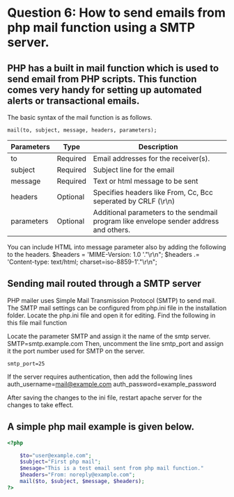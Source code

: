 # Question 6: How to send emails from php mail function using a SMTP server.

## PHP has a built in mail function which is used to send email from PHP scripts. This function comes very handy for setting up automated alerts or transactional emails.

The basic syntax of the mail function is as follows.

	mail(to, subject, message, headers, parameters);

| Parameters | Type | Description |
|---|---|---|
| to | Required | Email addresses for the receiver(s).
| subject | Required | Subject line for the email
| message | Required | Text or html message to be sent |
| headers | Optional | Specifies headers like From, Cc, Bcc seperated by CRLF (\r\n) |
| parameters | Optional | Additional parameters to the sendmail program like envelope sender address and others. |

You can include HTML into message parameter also by adding the following to the headers.
	$headers = 'MIME-Version: 1.0 '."\r\n";
	$headers .= 'Content-type: text/html; charset=iso-8859-1'."\r\n";


## Sending mail routed through a SMTP server
PHP mailer uses Simple Mail Transmission Protocol (SMTP) to send mail.
The SMTP mail settings can be configured from php.ini file in the installation folder. Locate the php.ini file and open it for editing.
Find the following in this file
	mail function

Locate the parameter SMTP and assign it the name of the smtp server.
	SMTP=smtp.example.com
Then, uncomment the line smtp_port and assign it the port number used for SMTP on the server.

	smtp_port=25

If the server requires authentication, then add the following lines
	auth_username=mail@example.com
	auth_password=example_password
	
After saving the changes to the ini file, restart apache server for the changes to take effect.

## A simple php mail example is given below.
```php
<?php

	$to="user@example.com";
	$subject="First php mail";
	$mesage="This is a test email sent from php mail function."
	$headers="From: noreply@example.com";
	mail($to, $subject, $message, $headers);
?>
```
